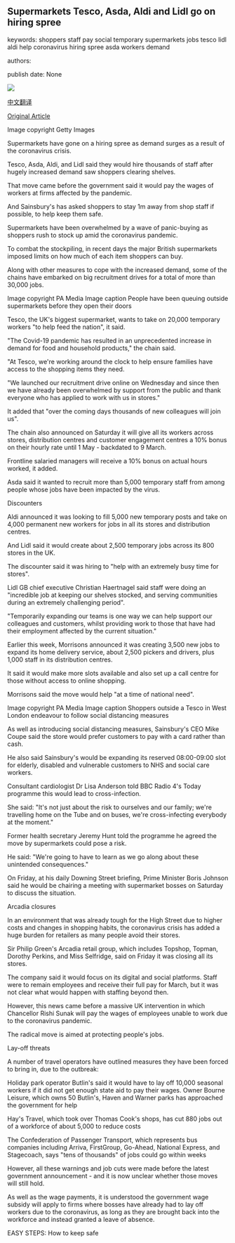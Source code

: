 ## Supermarkets Tesco, Asda, Aldi and Lidl go on hiring spree

keywords: shoppers staff pay social temporary supermarkets jobs tesco lidl aldi help coronavirus hiring spree asda workers demand

authors: 

publish date: None

![](https://ichef.bbci.co.uk/news/1024/branded_news/164FB/production/_111378319_tesco.jpg)

[中文翻译](Supermarkets%20Tesco%2C%20Asda%2C%20Aldi%20and%20Lidl%20go%20on%20hiring%20spree_zh.md)

[Original Article](https://www.bbc.com/news/business-51976075)

Image copyright Getty Images

Supermarkets have gone on a hiring spree as demand surges as a result of the coronavirus crisis.

Tesco, Asda, Aldi, and Lidl said they would hire thousands of staff after hugely increased demand saw shoppers clearing shelves.

That move came before the government said it would pay the wages of workers at firms affected by the pandemic.

And Sainsbury's has asked shoppers to stay 1m away from shop staff if possible, to help keep them safe.

Supermarkets have been overwhelmed by a wave of panic-buying as shoppers rush to stock up amid the coronavirus pandemic.

To combat the stockpiling, in recent days the major British supermarkets imposed limits on how much of each item shoppers can buy.

Along with other measures to cope with the increased demand, some of the chains have embarked on big recruitment drives for a total of more than 30,000 jobs.

Image copyright PA Media Image caption People have been queuing outside supermarkets before they open their doors

Tesco, the UK's biggest supermarket, wants to take on 20,000 temporary workers "to help feed the nation", it said.

"The Covid-19 pandemic has resulted in an unprecedented increase in demand for food and household products," the chain said.

"At Tesco, we're working around the clock to help ensure families have access to the shopping items they need.

"We launched our recruitment drive online on Wednesday and since then we have already been overwhelmed by support from the public and thank everyone who has applied to work with us in stores."

It added that "over the coming days thousands of new colleagues will join us".

The chain also announced on Saturday it will give all its workers across stores, distribution centres and customer engagement centres a 10% bonus on their hourly rate until 1 May - backdated to 9 March.

Frontline salaried managers will receive a 10% bonus on actual hours worked, it added.

Asda said it wanted to recruit more than 5,000 temporary staff from among people whose jobs have been impacted by the virus.

Discounters

Aldi announced it was looking to fill 5,000 new temporary posts and take on 4,000 permanent new workers for jobs in all its stores and distribution centres.

And Lidl said it would create about 2,500 temporary jobs across its 800 stores in the UK.

The discounter said it was hiring to "help with an extremely busy time for stores".

Lidl GB chief executive Christian Haertnagel said staff were doing an "incredible job at keeping our shelves stocked, and serving communities during an extremely challenging period".

"Temporarily expanding our teams is one way we can help support our colleagues and customers, whilst providing work to those that have had their employment affected by the current situation."

Earlier this week, Morrisons announced it was creating 3,500 new jobs to expand its home delivery service, about 2,500 pickers and drivers, plus 1,000 staff in its distribution centres.

It said it would make more slots available and also set up a call centre for those without access to online shopping.

Morrisons said the move would help "at a time of national need".

Image copyright PA Media Image caption Shoppers outside a Tesco in West London endeavour to follow social distancing measures

As well as introducing social distancing measures, Sainsbury's CEO Mike Coupe said the store would prefer customers to pay with a card rather than cash.

He also said Sainsbury's would be expanding its reserved 08:00-09:00 slot for elderly, disabled and vulnerable customers to NHS and social care workers.

Consultant cardiologist Dr Lisa Anderson told BBC Radio 4's Today programme this would lead to cross-infection.

She said: "It's not just about the risk to ourselves and our family; we're travelling home on the Tube and on buses, we're cross-infecting everybody at the moment."

Former health secretary Jeremy Hunt told the programme he agreed the move by supermarkets could pose a risk.

He said: "We're going to have to learn as we go along about these unintended consequences."

On Friday, at his daily Downing Street briefing, Prime Minister Boris Johnson said he would be chairing a meeting with supermarket bosses on Saturday to discuss the situation.

Arcadia closures

In an environment that was already tough for the High Street due to higher costs and changes in shopping habits, the coronavirus crisis has added a huge burden for retailers as many people avoid their stores.

Sir Philip Green's Arcadia retail group, which includes Topshop, Topman, Dorothy Perkins, and Miss Selfridge, said on Friday it was closing all its stores.

The company said it would focus on its digital and social platforms. Staff were to remain employees and receive their full pay for March, but it was not clear what would happen with staffing beyond then.

However, this news came before a massive UK intervention in which Chancellor Rishi Sunak will pay the wages of employees unable to work due to the coronavirus pandemic.

The radical move is aimed at protecting people's jobs.

Lay-off threats

A number of travel operators have outlined measures they have been forced to bring in, due to the outbreak:

Holiday park operator Butlin's said it would have to lay off 10,000 seasonal workers if it did not get enough state aid to pay their wages. Owner Bourne Leisure, which owns 50 Butlin's, Haven and Warner parks has approached the government for help

Hay's Travel, which took over Thomas Cook's shops, has cut 880 jobs out of a workforce of about 5,000 to reduce costs

The Confederation of Passenger Transport, which represents bus companies including Arriva, FirstGroup, Go-Ahead, National Express, and Stagecoach, says "tens of thousands" of jobs could go within weeks

However, all these warnings and job cuts were made before the latest government announcement - and it is now unclear whether those moves will still hold.

As well as the wage payments, it is understood the government wage subsidy will apply to firms where bosses have already had to lay off workers due to the coronavirus, as long as they are brought back into the workforce and instead granted a leave of absence.

EASY STEPS: How to keep safe